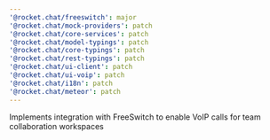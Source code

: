 ```yaml
---
'@rocket.chat/freeswitch': major
'@rocket.chat/mock-providers': patch
'@rocket.chat/core-services': patch
'@rocket.chat/model-typings': patch
'@rocket.chat/core-typings': patch
'@rocket.chat/rest-typings': patch
'@rocket.chat/ui-client': patch
'@rocket.chat/ui-voip': patch
'@rocket.chat/i18n': patch
'@rocket.chat/meteor': patch
---
```


Implements integration with FreeSwitch to enable VoIP calls for team collaboration workspaces
